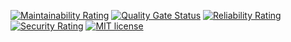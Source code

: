 [![Maintainability Rating](https://sonarcloud.io/api/project_badges/measure?project=AlexisAnzieu_Acti&metric=sqale_rating)](https://sonarcloud.io/summary/new_code?id=AlexisAnzieu_Acti)
[![Quality Gate Status](https://sonarcloud.io/api/project_badges/measure?project=AlexisAnzieu_Acti&metric=alert_status)](https://sonarcloud.io/summary/new_code?id=AlexisAnzieu_Acti)
[![Reliability Rating](https://sonarcloud.io/api/project_badges/measure?project=AlexisAnzieu_Acti&metric=reliability_rating)](https://sonarcloud.io/summary/new_code?id=AlexisAnzieu_Acti)
[![Security Rating](https://sonarcloud.io/api/project_badges/measure?project=AlexisAnzieu_Acti&metric=security_rating)](https://sonarcloud.io/summary/new_code?id=AlexisAnzieu_Acti)
[![MIT license](https://img.shields.io/badge/License-MIT-blue.svg)](https://lbesson.mit-license.org/)
